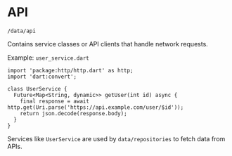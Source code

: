# API

`/data/api`

Contains service classes or API clients that handle network requests.

Example: `user_service.dart`

```
import 'package:http/http.dart' as http;
import 'dart:convert';

class UserService {
  Future<Map<String, dynamic>> getUser(int id) async {
    final response = await http.get(Uri.parse('https://api.example.com/user/$id'));
    return json.decode(response.body);
  }
}
```

Services like `UserService` are used by `data/repositories` to fetch data from APIs.
